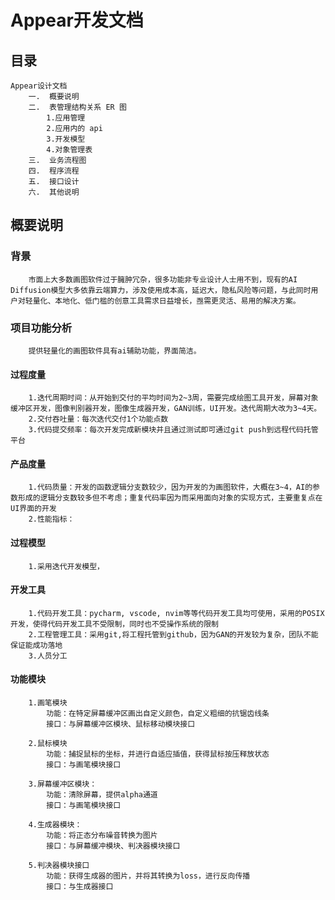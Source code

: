 # Appear开发文档

## 目录

	Appear设计文档
		一.  概要说明 
		二.  表管理结构关系 ER 图
			1.应用管理
			2.应用内的 api
			3.开发模型
			4.对象管理表
		三.  业务流程图
		四.  程序流程
		五.  接口设计
		六.  其他说明

## 概要说明

### 背景

		市面上大多数画图软件过于臃肿冗杂，很多功能非专业设计人士用不到，现有的AI Diffusion模型大多依靠云端算力，涉及使用成本高，延迟大，隐私风险等问题，与此同时用户对轻量化、本地化、低门槛的创意工具需求日益增长，亟需更灵活、易用的解决方案。

### 项目功能分析

		提供轻量化的画图软件具有ai辅助功能，界面简洁。

#### 过程度量 

		1.迭代周期时间：从开始到交付的平均时间为2~3周，需要完成绘图工具开发，屏幕对象缓冲区开发，图像判别器开发，图像生成器开发，GAN训练，UI开发。迭代周期大改为3~4天。
		2.交付吞吐量：每次迭代交付1个功能点数
		3.代码提交频率：每次开发完成新模块并且通过测试即可通过git push到远程代码托管平台

#### 产品度量

		1.代码质量：开发的函数逻辑分支数较少，因为开发的为画图软件，大概在3~4，AI的参数形成的逻辑分支数较多但不考虑；重复代码率因为而采用面向对象的实现方式，主要重复点在UI界面的开发
		2.性能指标：		

#### 过程模型
		1.采用迭代开发模型，


#### 开发工具

		1.代码开发工具：pycharm, vscode, nvim等等代码开发工具均可使用，采用的POSIX开发，使得代码开发工具不受限制，同时也不受操作系统的限制
		2.工程管理工具：采用git,将工程托管到github，因为GAN的开发较为复杂，团队不能保证能成功落地
		3.人员分工


#### 功能模块

		1.画笔模块
			功能：在特定屏幕缓冲区画出自定义颜色，自定义粗细的抗锯齿线条
			接口：与屏幕缓冲区模块、鼠标移动模块接口
			
		2.鼠标模块
			功能：捕捉鼠标的坐标，并进行自适应插值，获得鼠标按压释放状态
			接口：与画笔模块接口
			
		3.屏幕缓冲区模块：
			功能：清除屏幕，提供alpha通道
			接口：与画笔模块接口
			
		4.生成器模块：
			功能：将正态分布噪音转换为图片
			接口：与屏幕缓冲模块、判决器模块接口
			
		5.判决器模块接口
			功能：获得生成器的图片，并将其转换为loss，进行反向传播
			接口：与生成器接口